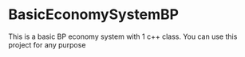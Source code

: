 # BasicEconomySystemBP

This is a basic BP economy system with 1 c++ class. You can use this project for any purpose
